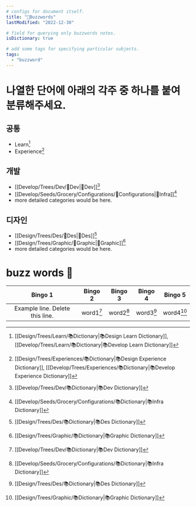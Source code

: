 ```yaml
---
# configs for document itself.
title: "🐝Buzzwords"
lastModified: "2022-12-30"

# field for querying only buzzwords notes.
isDictionary: true

# add some tags for specifying particular subjects.
tags:
  - "buzzword"
---
```

# 나열한 단어에 아래의 각주 중 하나를 붙여 분류해주세요.
## 공통
- Learn[^learn]
- Experience[^experience]

## 개발
- [[Develop/Trees/Dev/🎉Dev|🎉Dev]][^dev]
- [[Develop/Seeds/Grocery/Configurations/🎉Configurations|🎉Infra]][^infra]
- more detailed categories would be here.

## 디자인
- [[Design/Trees/Des/🎉Des|🎉Des]][^des]
- [[Design/Trees/Graphic/🎉Graphic|🎉Graphic]][^graphic]
- more detailed categories would be here.

# buzz words 🐝
|   Bingo 1   |    Bingo 2    |   Bingo 3   |     Bingo 4     | Bingo 5 |
|:-----------:|:-------------:|:-----------:|:---------------:|:-------:|
| Example line. Delete this line. | word1[^dev] | word2[^infra] | word3[^des] | word4[^graphic] |



[^learn]: [[Design/Trees/Learn/📚Dictionary|📚Design Learn Dictionary]], [[Develop/Trees/Learn/📚Dictionary|📚Develop Learn Dictionary]]
[^experience]: [[Design/Trees/Experiences/📚Dictionary|📚Design Experience Dictionary]], [[Develop/Trees/Experiences/📚Dictionary|📚Develop Experience Dictionary]]

[^dev]: [[Develop/Trees/Dev/📚Dictionary|📚Dev Dictionary]]
[^infra]: [[Develop/Seeds/Grocery/Configurations/📚Dictionary|📚Infra Dictionary]]

[^des]: [[Design/Trees/Des/📚Dictionary|📚Des Dictionary]]
[^graphic]: [[Design/Trees/Graphic/📚Dictionary|📚Graphic Dictionary]]